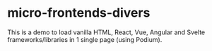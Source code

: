 # micro-frontends-divers
This is a demo to load vanilla HTML, React, Vue, Angular and Svelte frameworks/libraries in 1 single page (using Podium).
